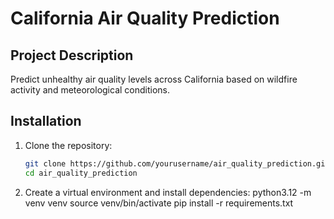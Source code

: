 # California Air Quality Prediction

## Project Description
Predict unhealthy air quality levels across California based on wildfire activity and meteorological conditions.

## Installation
1. Clone the repository:
   ```bash
   git clone https://github.com/yourusername/air_quality_prediction.git
   cd air_quality_prediction
2. Create a virtual environment and install dependencies:
    python3.12 -m venv venv
    source venv/bin/activate
    pip install -r requirements.txt